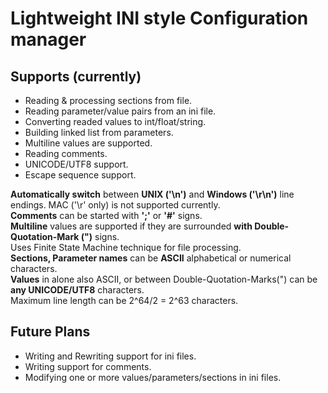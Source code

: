 
# Lightweight INI style Configuration manager  

## Supports (currently)

- Reading & processing sections from file.
- Reading parameter/value pairs from an ini file.  
- Converting readed values to int/float/string.
- Building linked list from parameters.
- Multiline values are supported.
- Reading comments.
- UNICODE/UTF8 support.
- Escape sequence support.

**Automatically switch** between **UNIX ('\n')** and **Windows ('\r\n')** line endings. MAC ('\r' only) is not supported currently.  
**Comments** can be started with **';'** or **'#'** signs.  
**Multiline** values are supported if they are surrounded **with Double-Quotation-Mark (")** signs.  
Uses Finite State Machine technique for file processing.  
**Sections, Parameter names** can be **ASCII** alphabetical or numerical characters.  
**Values** in alone also ASCII, or between Double-Quotation-Marks(") can be **any UNICODE/UTF8** characters.  
Maximum line length can be 2^64/2 = 2^63 characters.  


## Future Plans  

- Writing and Rewriting support for ini files.
- Writing support for comments.
- Modifying one or more values/parameters/sections in ini files.

